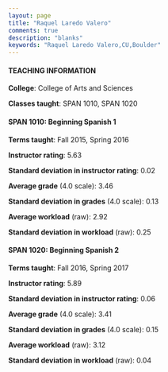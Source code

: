 ```yaml
---
layout: page
title: "Raquel Laredo Valero" 
comments: true
description: "blanks"
keywords: "Raquel Laredo Valero,CU,Boulder"
---
```

<head>
<script src="https://ajax.googleapis.com/ajax/libs/jquery/2.1.3/jquery.min.js"></script>
<script src="https://dl.dropboxusercontent.com/s/pc42nxpaw1ea4o9/highcharts.js?dl=0"></script>
<!-- <script src="../assets/js/highcharts.js"></script> -->
<style type="text/css">@font-face {
	font-family: "Bebas Neue";
	src: url(https://www.filehosting.org/file/details/544349/BebasNeue Regular.otf) format("opentype");
	}
	h1.Bebas { 
		font-family: "Bebas Neue", Verdana, Tahoma;
	}
</style>
</head>
	   
#### TEACHING INFORMATION

**College**: College of Arts and Sciences

**Classes taught**: SPAN 1010, SPAN 1020

#### SPAN 1010: Beginning Spanish 1

**Terms taught**: Fall 2015, Spring 2016

**Instructor rating**: 5.63

**Standard deviation in instructor rating**: 0.02

**Average grade** (4.0 scale): 3.46

**Standard deviation in grades** (4.0 scale): 0.13

**Average workload** (raw): 2.92

**Standard deviation in workload** (raw): 0.25

#### SPAN 1020: Beginning Spanish 2

**Terms taught**: Fall 2016, Spring 2017

**Instructor rating**: 5.89

**Standard deviation in instructor rating**: 0.06

**Average grade** (4.0 scale): 3.41

**Standard deviation in grades** (4.0 scale): 0.15

**Average workload** (raw): 3.12

**Standard deviation in workload** (raw): 0.04

